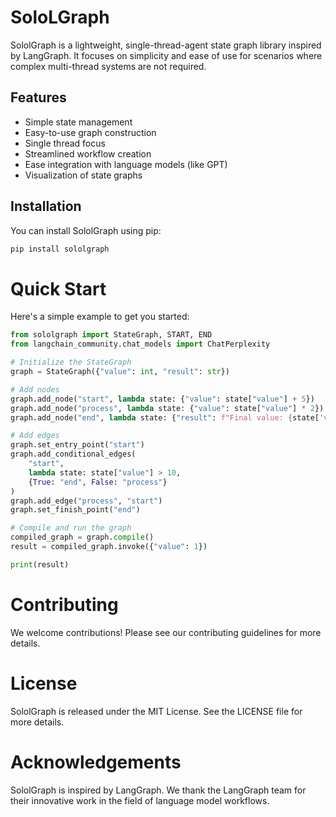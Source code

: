 # SoloLGraph

SololGraph is a lightweight, single-thread-agent state graph library inspired by LangGraph. It focuses on simplicity and ease of use for scenarios where complex multi-thread systems are not required.

## Features

- Simple state management
- Easy-to-use graph construction
- Single thread focus
- Streamlined workflow creation
- Ease integration with language models (like GPT)
- Visualization of state graphs

## Installation

You can install SololGraph using pip:

```bash
pip install sololgraph
```

# Quick Start
Here's a simple example to get you started:

```python
from sololgraph import StateGraph, START, END
from langchain_community.chat_models import ChatPerplexity

# Initialize the StateGraph
graph = StateGraph({"value": int, "result": str})

# Add nodes
graph.add_node("start", lambda state: {"value": state["value"] + 5})
graph.add_node("process", lambda state: {"value": state["value"] * 2})
graph.add_node("end", lambda state: {"result": f"Final value: {state['value']}"})

# Add edges
graph.set_entry_point("start")
graph.add_conditional_edges(
    "start",
    lambda state: state["value"] > 10,
    {True: "end", False: "process"}
)
graph.add_edge("process", "start")
graph.set_finish_point("end")

# Compile and run the graph
compiled_graph = graph.compile()
result = compiled_graph.invoke({"value": 1})

print(result)
```

# Contributing
We welcome contributions! Please see our contributing guidelines for more details.

# License
SololGraph is released under the MIT License. See the LICENSE file for more details.

# Acknowledgements
SololGraph is inspired by LangGraph. We thank the LangGraph team for their innovative work in the field of language model workflows.


